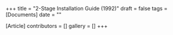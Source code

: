 +++
title = "2-Stage Installation Guide (1992)"
draft = false
tags = [Documents]
date = ""

[Article]
contributors = []
gallery = []
+++